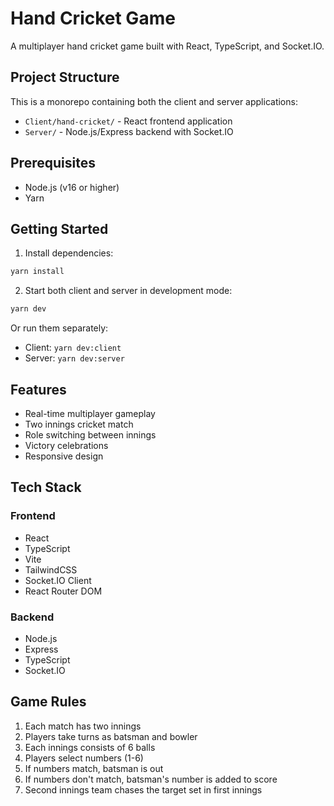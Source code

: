 # Hand Cricket Game

A multiplayer hand cricket game built with React, TypeScript, and Socket.IO.

## Project Structure

This is a monorepo containing both the client and server applications:

- `Client/hand-cricket/` - React frontend application
- `Server/` - Node.js/Express backend with Socket.IO

## Prerequisites

- Node.js (v16 or higher)
- Yarn

## Getting Started

1. Install dependencies:
```bash
yarn install
```

2. Start both client and server in development mode:
```bash
yarn dev
```

Or run them separately:
- Client: `yarn dev:client`
- Server: `yarn dev:server`

## Features

- Real-time multiplayer gameplay
- Two innings cricket match
- Role switching between innings
- Victory celebrations
- Responsive design

## Tech Stack

### Frontend
- React
- TypeScript
- Vite
- TailwindCSS
- Socket.IO Client
- React Router DOM

### Backend
- Node.js
- Express
- TypeScript
- Socket.IO

## Game Rules

1. Each match has two innings
2. Players take turns as batsman and bowler
3. Each innings consists of 6 balls
4. Players select numbers (1-6)
5. If numbers match, batsman is out
6. If numbers don't match, batsman's number is added to score
7. Second innings team chases the target set in first innings